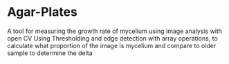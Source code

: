 # Agar-Plates
A tool for measuring the growth rate of mycelium using image analysis with open CV
Using Thresholding and edge detection with array operations, to calculate what proportion of the image is mycelium
and compare to older sample to determine the delta
